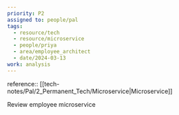 ```yaml
---
priority: P2
assigned to: people/pal
tags:
  - resource/tech
  - resource/microservice
  - people/priya
  - area/employee_architect
  - date/2024-03-13
work: analysis
---
```


reference:: [[tech-notes/Pal/2_Permanent_Tech/Microservice|Microservice]]

Review employee microservice 